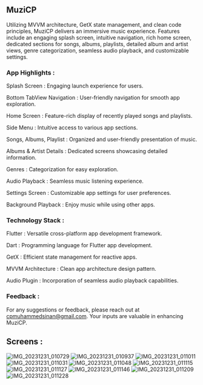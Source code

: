 ## MuziCP

Utilizing MVVM architecture, GetX state management, and clean code principles, MuziCP delivers an immersive music experience. Features include an engaging splash screen, intuitive navigation, rich home screen, dedicated sections for songs, albums, playlists, detailed album and artist views, genre categorization, seamless audio playback, and customizable settings.

### App Highlights :

Splash Screen : Engaging launch experience for users.

Bottom TabView Navigation : User-friendly navigation for smooth app exploration.

Home Screen : Feature-rich display of recently played songs and playlists.

Side Menu : Intuitive access to various app sections.

Songs, Albums, Playlist : Organized and user-friendly presentation of music.

Albums & Artist Details : Dedicated screens showcasing detailed information.

Genres : Categorization for easy exploration.

Audio Playback : Seamless music listening experience.

Settings Screen : Customizable app settings for user preferences.

Background Playback : Enjoy music while using other apps.

### Technology Stack :

Flutter : Versatile cross-platform app development framework.

Dart : Programming language for Flutter app development.

GetX : Efficient state management for reactive apps.

MVVM Architecture : Clean app architecture design pattern.

Audio Plugin : Incorporation of seamless audio playback capabilities.

### Feedback :
For any suggestions or feedback, please reach out at cpmuhammedsinan@gmail.com. Your inputs are valuable in enhancing MuziCP.
## Screens :

![IMG_20231231_010729](https://github.com/MUHAMMEDSINANCP/MuziCP/assets/68960205/d38b28fb-542a-4db3-b6e8-10482435c91b)  ![IMG_20231231_010937](https://github.com/MUHAMMEDSINANCP/MuziCP/assets/68960205/cea7c99b-160b-4531-94ba-d63c31f55481)  ![IMG_20231231_011011](https://github.com/MUHAMMEDSINANCP/MuziCP/assets/68960205/f527acff-31da-44ab-9521-0352cbc7a1f9)  ![IMG_20231231_011031](https://github.com/MUHAMMEDSINANCP/MuziCP/assets/68960205/d3acfd8d-47d2-4813-943f-36ecfbcc1b41)  ![IMG_20231231_011048](https://github.com/MUHAMMEDSINANCP/MuziCP/assets/68960205/dd05b4db-ee09-4123-9f5b-62b9cd7d615e)  ![IMG_20231231_011115](https://github.com/MUHAMMEDSINANCP/MuziCP/assets/68960205/e17ba96c-627d-4cd2-ae33-3543e7a4758b)  ![IMG_20231231_011127](https://github.com/MUHAMMEDSINANCP/MuziCP/assets/68960205/d6433643-20c2-4614-8d6b-2cb3250f8512)  ![IMG_20231231_011146](https://github.com/MUHAMMEDSINANCP/MuziCP/assets/68960205/e53962c1-f520-413d-8c06-67b65a555f52)  ![IMG_20231231_011209](https://github.com/MUHAMMEDSINANCP/MuziCP/assets/68960205/a63a1155-1cf5-46dd-99b0-7a5ac1aa1c0e)  ![IMG_20231231_011228](https://github.com/MUHAMMEDSINANCP/MuziCP/assets/68960205/709045fb-a938-4c14-8248-a45aa06e77f6)

 
